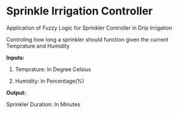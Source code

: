 # Sprinkle Irrigation Controller
Application of Fuzzy Logic for Sprinkler Controller in Drip Irrigation

Controling how long a sprinkler should function given the current Temprature and Humidity

**Inputs:**

1. Temprature: In Degree Celsius

2. Humidity: In Percentage(%)

**Output:**

Sprinkler Duration: In Minutes
